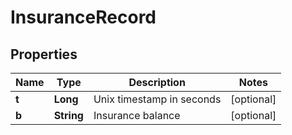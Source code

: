 
# InsuranceRecord

## Properties

Name | Type | Description | Notes
------------ | ------------- | ------------- | -------------
**t** | **Long** | Unix timestamp in seconds |  [optional]
**b** | **String** | Insurance balance |  [optional]

